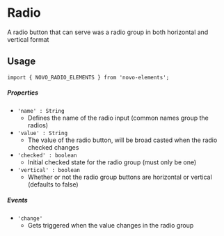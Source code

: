# Radio
A radio button that can serve was a radio group in both horizontal and vertical format

## Usage
    import { NOVO_RADIO_ELEMENTS } from 'novo-elements';

##### Properties
- `'name' : String`
    * Defines the name of the radio input (common names group the radios)
- `'value' : String`
    * The value of the radio button, will be broad casted when the radio checked changes
- `'checked' : boolean`
    * Initial checked state for the radio group (must only be one)
- `'vertical' : boolean`
    * Whether or not the radio group buttons are horizontal or vertical (defaults to false)
    
##### Events
- `'change'`
    * Gets triggered when the value changes in the radio group